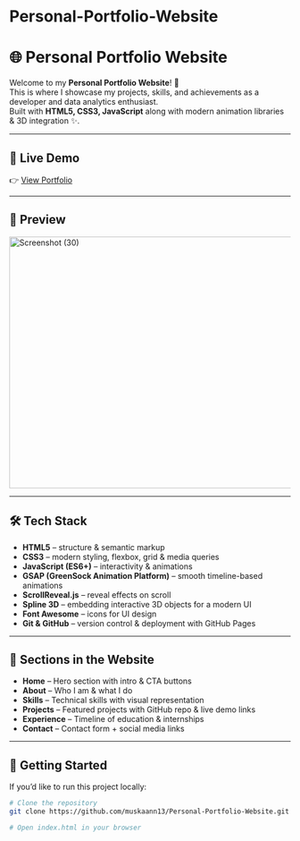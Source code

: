 ﻿# Personal-Portfolio-Website

# 🌐 Personal Portfolio Website

Welcome to my **Personal Portfolio Website**! 🚀  
This is where I showcase my projects, skills, and achievements as a developer and data analytics enthusiast.  
Built with **HTML5, CSS3, JavaScript** along with modern animation libraries & 3D integration ✨.

---

## 🔗 Live Demo
👉 [View Portfolio](https://muskaann13.github.io/Personal-Portfolio-Website/)

---

## 📸 Preview
<img width="520px" height="450px" alt="Screenshot (30)" src="https://github.com/user-attachments/assets/8c061d44-af0a-4e7d-99e4-d974443500d7" />

---

## 🛠️ Tech Stack
- **HTML5** – structure & semantic markup  
- **CSS3** – modern styling, flexbox, grid & media queries  
- **JavaScript (ES6+)** – interactivity & animations  
- **GSAP (GreenSock Animation Platform)** – smooth timeline-based animations  
- **ScrollReveal.js** – reveal effects on scroll  
- **Spline 3D** – embedding interactive 3D objects for a modern UI  
- **Font Awesome** – icons for UI design  
- **Git & GitHub** – version control & deployment with GitHub Pages  

---

## 📂 Sections in the Website
- **Home** – Hero section with intro & CTA buttons  
- **About** – Who I am & what I do  
- **Skills** – Technical skills with visual representation  
- **Projects** – Featured projects with GitHub repo & live demo links  
- **Experience** – Timeline of education & internships  
- **Contact** – Contact form + social media links  

---

## 🚀 Getting Started
If you’d like to run this project locally:  
```bash
# Clone the repository
git clone https://github.com/muskaann13/Personal-Portfolio-Website.git

# Open index.html in your browser
